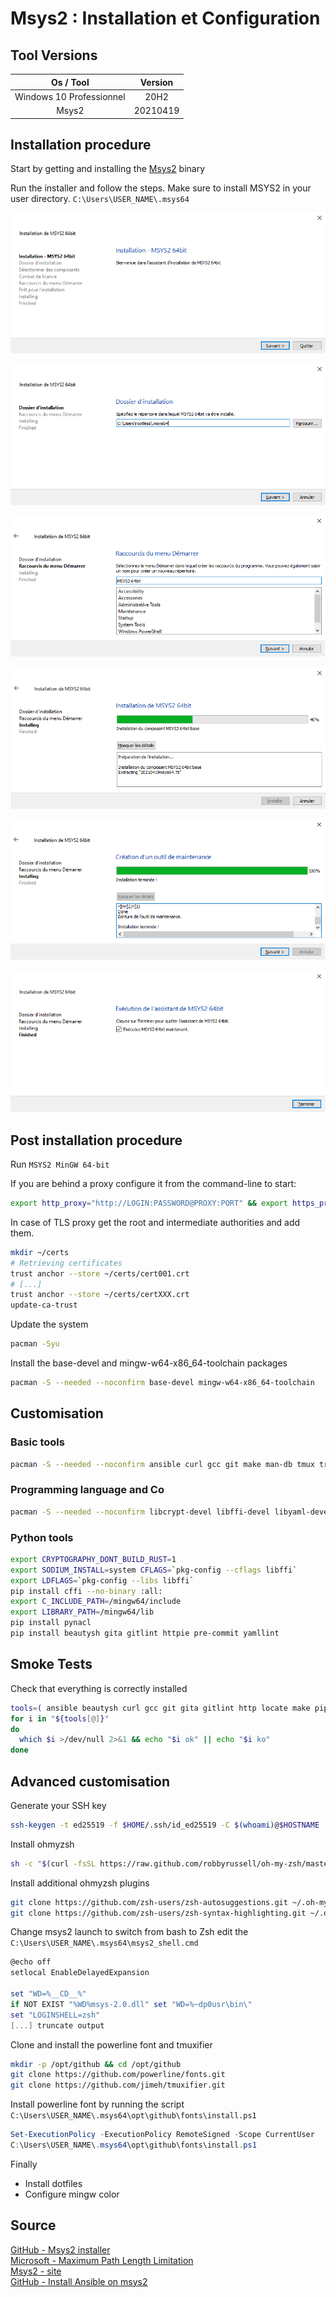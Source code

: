 # Msys2 : Installation et Configuration

## Tool Versions

|         Os / Tool        |  Version |
| :----------------------: | :------: |
| Windows 10 Professionnel |   20H2   |
|           Msys2          | 20210419 |

## Installation procedure

Start by getting and installing the [Msys2](https://repo.msys2.org/distrib/x86_64/msys2-x86_64-20210419.exe) binary

Run the installer and follow the steps. Make sure to install MSYS2 in your user directory. `C:\Users\USER_NAME\.msys64`

![msys2-001](../img/msys2-001.png)

![msys2-002](../img/msys2-002.png)

![msys2-003](../img/msys2-003.png)

![msys2-004](../img/msys2-004.png)

![msys2-005](../img/msys2-005.png)

![msys2-006](../img/msys2-006.png)

## Post installation procedure

Run `MSYS2 MinGW 64-bit`  

If you are behind a proxy configure it from the command-line to start:

```sh
export http_proxy="http://LOGIN:PASSWORD@PROXY:PORT" && export https_proxy=$http_proxy && curl -ivks https://github.com
```

In case of TLS proxy get the root and intermediate authorities and add them.

```sh
mkdir ~/certs
# Retrieving certificates
trust anchor --store ~/certs/cert001.crt
# [...]
trust anchor --store ~/certs/certXXX.crt
update-ca-trust
```

Update the system

```sh
pacman -Syu
```

Install the base-devel and mingw-w64-x86_64-toolchain packages

```sh
pacman -S --needed --noconfirm base-devel mingw-w64-x86_64-toolchain
```

## Customisation

### Basic tools

```sh
pacman -S --needed --noconfirm ansible curl gcc git make man-db tmux tree unzip vim zsh
```

### Programming language and Co

```sh
pacman -S --needed --noconfirm libcrypt-devel libffi-devel libyaml-devel mingw-w64-x86_64-libffi mingw-w64-x86_64-libsodium mingw-w64-x86_64-openssl mingw-w64-x86_64-pkg-config mingw-w64-x86_64-python mingw-w64-x86_64-python-pip mingw-w64-x86_64-ruby openssh openssl-devel
```

### Python tools

```sh
export CRYPTOGRAPHY_DONT_BUILD_RUST=1
export SODIUM_INSTALL=system CFLAGS=`pkg-config --cflags libffi`
export LDFLAGS=`pkg-config --libs libffi`
pip install cffi --no-binary :all:
export C_INCLUDE_PATH=/mingw64/include
export LIBRARY_PATH=/mingw64/lib
pip install pynacl
pip install beautysh gita gitlint httpie pre-commit yamllint
```

## Smoke Tests

Check that everything is correctly installed

```sh
tools=( ansible beautysh curl gcc git gita gitlint http locate make pip  pre-commit tmux tree unzip vim yamllint zsh )
for i in "${tools[@]}"
do
  which $i >/dev/null 2>&1 && echo "$i ok" || echo "$i ko"
done
```

## Advanced customisation

Generate your SSH key

```sh
ssh-keygen -t ed25519 -f $HOME/.ssh/id_ed25519 -C $(whoami)@$HOSTNAME
```

Install ohmyzsh

```sh
sh -c "$(curl -fsSL https://raw.github.com/robbyrussell/oh-my-zsh/master/tools/install.sh)"
```

Install additional ohmyzsh plugins

```sh
git clone https://github.com/zsh-users/zsh-autosuggestions.git ~/.oh-my-zsh/custom/plugins/zsh-autosuggestions
git clone https://github.com/zsh-users/zsh-syntax-highlighting.git ~/.oh-my-zsh/custom/plugins/zsh-syntax-highlighting
```

Change msys2 launch to switch from bash to Zsh edit the `C:\Users\USER_NAME\.msys64\msys2_shell.cmd`

```powershell
@echo off
setlocal EnableDelayedExpansion

set "WD=%__CD__%"
if NOT EXIST "%WD%msys-2.0.dll" set "WD=%~dp0usr\bin\"
set "LOGINSHELL=zsh"
[...] truncate output
```

Clone and install the powerline font and tmuxifier

```sh
mkdir -p /opt/github && cd /opt/github
git clone https://github.com/powerline/fonts.git
git clone https://github.com/jimeh/tmuxifier.git
```

Install powerline font by running the script `C:\Users\USER_NAME\.msys64\opt\github\fonts\install.ps1`

```powershell
Set-ExecutionPolicy -ExecutionPolicy RemoteSigned -Scope CurrentUser
C:\Users\USER_NAME\.msys64\opt\github\fonts\install.ps1
```

Finally

* Install dotfiles
* Configure mingw color

## Source

[GitHub - Msys2 installer](https://github.com/msys2/msys2-installer)  
[Microsoft - Maximum Path Length Limitation](https://docs.microsoft.com/en-us/windows/win32/fileio/maximum-file-path-limitation?tabs=powershell)  
[Msys2 - site](https://www.msys2.org/)  
[GitHub - Install Ansible on msys2](https://gist.github.com/DaveB93/db94a6b310e08c928c0778f766562ab0)  
